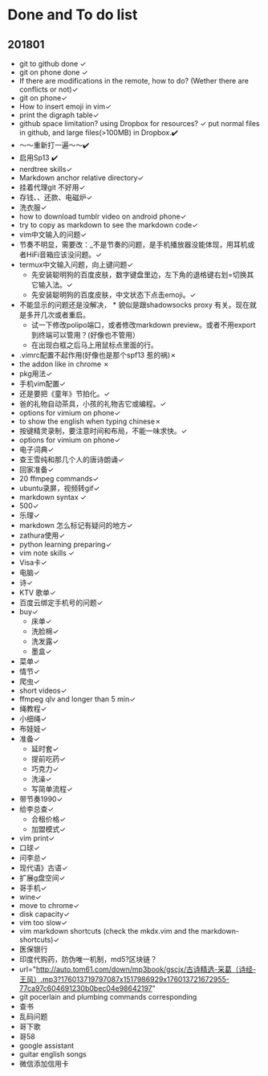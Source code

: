 # Done and To do list
## 201801
  * git to github done ✓
  * git on phone done ✓
  * If there are modifications in the remote, how to do? (Wether there are conflicts or not)✓
  * git on phone✓
  *  How to insert emoji in vim✓
  * print the digraph table✓
  * github space limitation? using Dropbox for resources? ✓
      put normal files in github, and large files(>100MB) in Dropbox.✔️
  * ～～重新打一遍～～✔️
  * 启用Sp13 ✔️
  * nerdtree skills✓
  * Markdown anchor relative directory✓
  * 挂着代理git 不好用✓
  * 存钱、、还款、电磁炉✓
  * 洗衣服✓
  * how to download tumblr video on android phone✓
  * try to copy as markdown to see the markdown code✓
  * vim中文输入的问题✓
  * 节奏不明显，需要改：_不是节奏的问题，是手机播放器没能体现，用耳机或者HiFi音箱应该没问题。✓
  * termux中文输入问题，向上键问题✓
    * 先安装聪明狗的百度皮肤，数字键盘里边，左下角的退格键右划=切换其它输入法。✓
    * 先安装聪明狗的百度皮肤，中文状态下点击emoji。✓
  * 不能显示的问题还是没解决， * 貌似是跟shadowsocks proxy 有关。现在就是多开几次或者重启。
    *  试一下修改polipo端口，或者修改markdown preview。或者不用export 到终端可以管用？(好像也不管用）
    * 在出现白框之后马上用鼠标点里面的行。
  * .vimrc配置不起作用(好像也是那个spf13 惹的祸)✗
  * the addon like in chrome ✗
  * pkg用法✓
  * 手机vim配置✓
  * 还是要把《童年》节拍化。✓
  * 爸的礼物自动茶具，小孩的礼物吉它或编程。✓
  * options for vimium on phone✓
  * to show the english when typing chinese✗
  * 按键精灵录制，要注意时间和布局，不能一味求快。✓
  * options for vimium on phone✓
  * 电子词典✓
  * 查王雪纯和那几个人的唐诗朗诵✓
  *  回家准备✓
  *  20 ffmpeg commands✓
  * ubuntu录屏，视频转gif✓
  * markdown syntax   ✓
  * 500✓
  *  乐理✓
  *  markdown 怎么标记有疑问的地方✓
  *  zathura使用✓
  *  python learning preparing✓
  * vim note skills ✓
  * Visa卡✓
  *  电脑✓
  *  诗✓
  *  KTV 歌单✓
  * 百度云绑定手机号的问题✓
  *  buy✓
      * 床单✓
      * 洗脸棉✓
      * 洗发露✓
      * 墨盒✓
  *  菜单✓
  *  情节✓
  *  爬虫✓
  *  short videos✓
  *  ffmpeg qlv and longer than 5 min✓
  *  绳教程✓
  *  小细绳✓
  *  布娃娃✓
  * 准备✓
      * 延时套✓
      * 提前吃药✓
      * 巧克力✓
      * 洗澡✓
      * 写简单流程✓
  *  带节奏1990✓
  *  给李总查✓
      * 合租价格✓
      * 加盟模式✓
  * vim print✓
  * 口球✓
  * 问李总✓
  * 现代语》古语✓
  *  扩展g盘空间✓
  * 哥手机✓
  * wine✓
  * move to chrome✓
  * disk capacity✓
  * vim too slow✓
  * vim markdown shortcuts (check the mkdx.vim and the markdown-shortcuts)✓
  * 医保银行
  * 印度代购药，防伪唯一机制，md5?区块链？
  *  url="http://auto.tom61.com/down/mp3book/gscjx/古诗精选-采葛（诗经-王风）.mp3?176013719797087x1517986929x176013721672955-77ca97c604691230b0bec04e98642197"
  * git pocerlain and plumbing commands corresponding
  * 查书
  * 乱码问题
  * 哥下歌
  * 哥58
  * google assistant
  * guitar english songs
  * 微信添加信用卡
